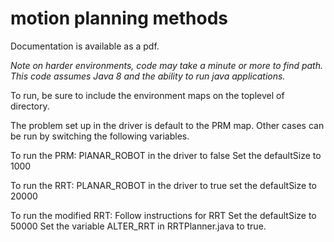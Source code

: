 # motion planning methods 

Documentation is available as a pdf. 



*Note on harder environments, code may take a minute or more to find path.
This code assumes Java 8 and the ability to run java applications.*

To run, be sure to include the environment maps on the toplevel of directory. 

The problem set up in the driver is default to the PRM map. Other cases can be run by switching the following variables. 




To run the PRM:
    PlANAR_ROBOT in the driver to false
    Set the defaultSize to 1000

To run the RRT:
    PLANAR_ROBOT in the driver to true
    set the defaultSize to 20000

To run the modified RRT:
    Follow instructions for RRT
    Set the defaultSize to 50000
    Set the variable ALTER_RRT in RRTPlanner.java to true. 